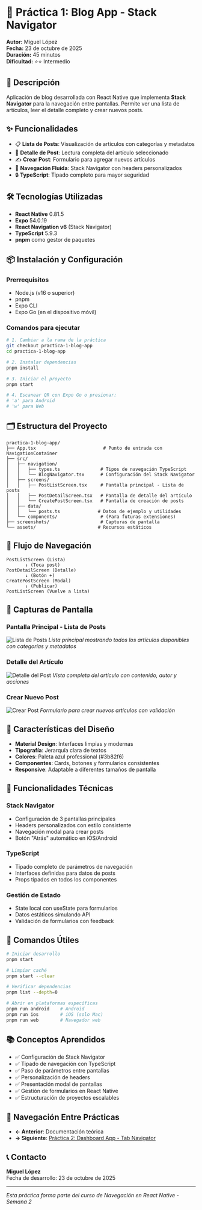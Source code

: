 # 📱 Práctica 1: Blog App - Stack Navigator

**Autor:** Miguel López  
**Fecha:** 23 de octubre de 2025  
**Duración:** 45 minutos  
**Dificultad:** ⭐⭐ Intermedio  

## 🎯 Descripción

Aplicación de blog desarrollada con React Native que implementa **Stack Navigator** para la navegación entre pantallas. Permite ver una lista de artículos, leer el detalle completo y crear nuevos posts.

## ✨ Funcionalidades

- 📋 **Lista de Posts**: Visualización de artículos con categorías y metadatos
- 📄 **Detalle de Post**: Lectura completa del artículo seleccionado
- ✍️ **Crear Post**: Formulario para agregar nuevos artículos
- 🧭 **Navegación Fluida**: Stack Navigator con headers personalizados
- 🔒 **TypeScript**: Tipado completo para mayor seguridad

## 🛠️ Tecnologías Utilizadas

- **React Native** 0.81.5
- **Expo** 54.0.19  
- **React Navigation v6** (Stack Navigator)
- **TypeScript** 5.9.3
- **pnpm** como gestor de paquetes

## 📦 Instalación y Configuración

### Prerrequisitos
- Node.js (v16 o superior)
- pnpm
- Expo CLI
- Expo Go (en el dispositivo móvil)

### Comandos para ejecutar
```bash
# 1. Cambiar a la rama de la práctica
git checkout practica-1-blog-app
cd practica-1-blog-app

# 2. Instalar dependencias
pnpm install

# 3. Iniciar el proyecto
pnpm start

# 4. Escanear QR con Expo Go o presionar:
# 'a' para Android
# 'w' para Web
```

## 🗂️ Estructura del Proyecto

```
practica-1-blog-app/
├── App.tsx                         # Punto de entrada con NavigationContainer
├── src/
│   ├── navigation/
│   │   ├── types.ts               # Tipos de navegación TypeScript
│   │   └── BlogNavigator.tsx      # Configuración del Stack Navigator
│   ├── screens/
│   │   ├── PostListScreen.tsx     # Pantalla principal - Lista de posts
│   │   ├── PostDetailScreen.tsx   # Pantalla de detalle del artículo
│   │   └── CreatePostScreen.tsx   # Pantalla de creación de posts
│   ├── data/
│   │   └── posts.ts              # Datos de ejemplo y utilidades
│   └── components/                # (Para futuras extensiones)
├── screenshots/                   # Capturas de pantalla
└── assets/                       # Recursos estáticos
```

## 🔄 Flujo de Navegación

```
PostListScreen (Lista) 
       ↓ (Toca post)
PostDetailScreen (Detalle)
       ↓ (Botón +)
CreatePostScreen (Modal)
       ↓ (Publicar)
PostListScreen (Vuelve a lista)
```

## 📱 Capturas de Pantalla

### Pantalla Principal - Lista de Posts
![Lista de Posts](screenshots/practica_1.1.jpg)
*Lista principal mostrando todos los artículos disponibles con categorías y metadatos*

### Detalle del Artículo
![Detalle del Post](screenshots/practica_1.2.jpg)
*Vista completa del artículo con contenido, autor y acciones*

### Crear Nuevo Post
![Crear Post](screenshots/practica_1.3.jpg)
*Formulario para crear nuevos artículos con validación*

## 🎨 Características del Diseño

- **Material Design**: Interfaces limpias y modernas
- **Tipografía**: Jerarquía clara de textos
- **Colores**: Paleta azul professional (#3b82f6)
- **Componentes**: Cards, botones y formularios consistentes
- **Responsive**: Adaptable a diferentes tamaños de pantalla

## 🧪 Funcionalidades Técnicas

### Stack Navigator
- Configuración de 3 pantallas principales
- Headers personalizados con estilo consistente
- Navegación modal para crear posts
- Botón "Atrás" automático en iOS/Android

### TypeScript
- Tipado completo de parámetros de navegación
- Interfaces definidas para datos de posts
- Props tipados en todos los componentes

### Gestión de Estado
- State local con useState para formularios
- Datos estáticos simulando API
- Validación de formularios con feedback

## 🚀 Comandos Útiles

```bash
# Iniciar desarrollo
pnpm start

# Limpiar caché
pnpm start --clear

# Verificar dependencias
pnpm list --depth=0

# Abrir en plataformas específicas
pnpm run android    # Android
pnpm run ios        # iOS (solo Mac)
pnpm run web        # Navegador web
```

## 📚 Conceptos Aprendidos

- ✅ Configuración de Stack Navigator
- ✅ Tipado de navegación con TypeScript
- ✅ Paso de parámetros entre pantallas
- ✅ Personalización de headers
- ✅ Presentación modal de pantallas
- ✅ Gestión de formularios en React Native
- ✅ Estructuración de proyectos escalables

## 🔗 Navegación Entre Prácticas

- **← Anterior**: Documentación teórica
- **→ Siguiente**: [Práctica 2: Dashboard App - Tab Navigator](../practica-2-dashboard-app/README.md)

## 📞 Contacto

**Miguel López**  
Fecha de desarrollo: 23 de octubre de 2025  

---

*Esta práctica forma parte del curso de Navegación en React Native - Semana 2*